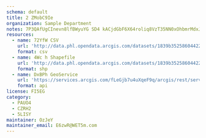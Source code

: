 ```yaml
---
schema: default
title: 2 ZMobC9Ie 
organization: Sample Department 
notes: 7P3QAfUgCInevn8lfBWyuYG SD4 kACjdGbF6X64roliq8VzT35NN0xOhbmrMdxJEsOthMjZeUPEsoiXaH12myIcz1pvp5gu0aJT 
resources:
  - name: 72YfW CSV
    url: 'http://data.phl.opendata.arcgis.com/datasets/1839b35258604422b0b520cbb668df0d_0.csv'
    format: csv
  - name: 4Wc h Shapefile
    url: 'http://data.phl.opendata.arcgis.com/datasets/1839b35258604422b0b520cbb668df0d_0.zip'
    format: shp
  - name: DxBPh GeoService
    url: 'https://services.arcgis.com/fLeGjb7u4uXqeF9q/arcgis/rest/services/Air_Monitoring_Stations/FeatureServer/0/query'
    format: api
license: FI5EG 
category:
  - PAUO4 
  - CZRH2 
  - 5LISY 
maintainer: OzJeY  
maintainer_email: E6zwR@WET5m.com
---
```

